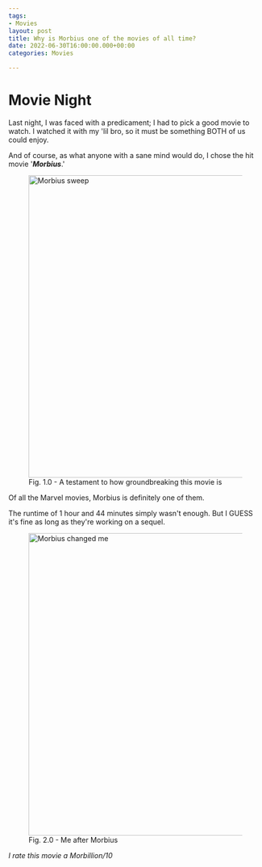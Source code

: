 ```yaml
---
tags:
- Movies
layout: post
title: Why is Morbius one of the movies of all time?
date: 2022-06-30T16:00:00.000+00:00
categories: Movies

---
```

# Movie Night

Last night, I was faced with a predicament; I had to pick a good movie to watch. I watched it with my 'lil bro, so it must be something BOTH of us could enjoy.

And of course, as what anyone with a sane mind would do, I chose the hit movie '**_Morbius_**.'

<figure><img src="https://cdn.discordapp.com/attachments/993410728088305734/993758051456798751/unknown_1.png" alt="Morbius sweep" style="width:600px;"> <figcaption>Fig. 1.0 - A testament to how groundbreaking this movie is</figcaption> </figure>

Of all the Marvel movies, Morbius is definitely one of them.

The runtime of 1 hour and 44 minutes simply wasn't enough. But I GUESS it's fine as long as they're working on a sequel.

<figure>
<img src="https://cdn.discordapp.com/attachments/993410728088305734/993411153181032468/ezgif-5-b701a1102f.gif" alt="Morbius changed me" style="width:600px;"> <figcaption>Fig. 2.0 - Me after Morbius</figcaption> </figure>

_I rate this movie a Morbillion/10_